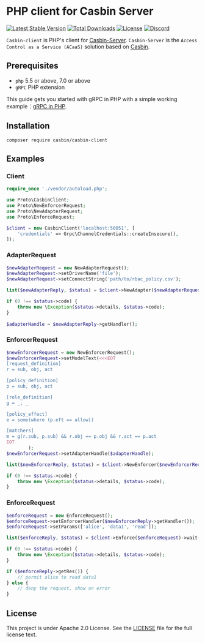 PHP client for Casbin Server
====

[![Latest Stable Version](https://poser.pugx.org/casbin/casbin-client/v/stable)](https://packagist.org/packages/casbin/casbin-client)
[![Total Downloads](https://poser.pugx.org/casbin/casbin-client/downloads)](https://packagist.org/packages/casbin/casbin-client)
[![License](https://poser.pugx.org/casbin/casbin-client/license)](https://packagist.org/packages/casbin/casbin-client)
[![Discord](https://img.shields.io/discord/1022748306096537660?logo=discord&label=discord&color=5865F2)](https://discord.gg/S5UjpzGZjN)

``Casbin-client`` is PHP's client for [Casbin-Server](https://github.com/casbin/casbin-server). ``Casbin-Server`` is the ``Access Control as a Service (ACaaS)`` solution based on [Casbin](https://github.com/casbin/casbin).

## Prerequisites

* `php` 5.5 or above, 7.0 or above
* `gRPC` PHP extension

This guide gets you started with gRPC in PHP with a simple working example：[gRPC in PHP](https://grpc.io/docs/quickstart/php.html).

## Installation

```
composer require casbin/casbin-client
```

## Examples

### Client

```php
require_once './vendor/autoload.php';

use Proto\CasbinClient;
use Proto\NewEnforcerRequest;
use Proto\NewAdapterRequest;
use Proto\EnforceRequest;

$client = new CasbinClient('localhost:50051', [
    'credentials' => Grpc\ChannelCredentials::createInsecure(),
]);
```

### AdapterRequest

```php
$newAdapterRequest = new NewAdapterRequest();
$newAdapterRequest->setDriverName('file');
$newAdapterRequest->setConnectString('path/to/rbac_policy.csv');

list($newAdapterReply, $status) = $client->NewAdapter($newAdapterRequest)->wait();

if (0 !== $status->code) {
    throw new \Exception($status->details, $status->code);
}
	
$adapterHandle = $newAdapterReply->getHandler();
```

### EnforcerRequest

```php
$newEnforcerRequest = new NewEnforcerRequest();
$newEnforcerRequest->setModelText(<<<EOT
[request_definition]
r = sub, obj, act

[policy_definition]
p = sub, obj, act

[role_definition]
g = _, _

[policy_effect]
e = some(where (p.eft == allow))

[matchers]
m = g(r.sub, p.sub) && r.obj == p.obj && r.act == p.act
EOT
        );
$newEnforcerRequest->setAdapterHandle($adapterHandle);

list($newEnforcerReply, $status) = $client->NewEnforcer($newEnforcerRequest)->wait();

if (0 !== $status->code) {
    throw new \Exception($status->details, $status->code);
}
```

### EnforceRequest

```php
$enforceRequest = new EnforceRequest();
$enforceRequest->setEnforcerHandler($newEnforcerReply->getHandler());
$enforceRequest->setParams(['alice', 'data1', 'read']);

list($enforceReply, $status) = $client->Enforce($enforceRequest)->wait();

if (0 !== $status->code) {
    throw new \Exception($status->details, $status->code);
}

if ($enforceReply->getRes()) {
    // permit alice to read data1
} else {
    // deny the request, show an error
}

```

## License

This project is under Apache 2.0 License. See the [LICENSE](LICENSE) file for the full license text.
